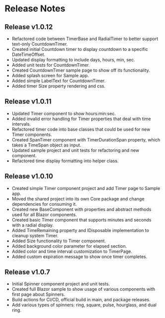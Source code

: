 # Release Notes

## Release v1.0.12
* Refactored code between TimerBase and RadialTimer to better support text-only CountdownTimer.
* Created initial Countdown timer to display countdown to a specific DateTimeOffset.
* Updated display formatting to include days, hours, min, sec.
* Added unit tests for CountdownTimer.
* Created CountdownTimer sample page to show off its functionality.
* Added splash screen for Sample app.
* Added simple LabelText for CountdownTimer.
* Added timer Size property rendering and css.

## Release v1.0.11
* Updated Timer component to show hours:min:sec.
* Added invalid error handling for Timer properties that deal with time intervals.
* Refactored timer code into base classes that could be used for new Timer components.
* Created SpanTimer component with TimerDurationSpan property, which takes a TimeSpan object as input.
* Updated sample project and unit tests for refactoring and new component.
* Refactored time display formatting into helper class.

## Release v1.0.10
* Created simple Timer component project and add Timer page to Sample app.
* Moved the shared project into its own Core package and change dependencies for consuming it.
* Created new BaseComponent with properties and abstract methods used for all Blazor components.
* Created basic Timer component that supports minutes and seconds with a radial display.
* Added TimeRemaining property and IDisposable implementation to cleanup system Timer.
* Added Size functionality to Timer component.
* Added background color parameter for elapsed section.
* Added color and time interval customization to TimerPage.
* Added custom expiration message to show once timer completes.

## Release v1.0.7
* Initial Spinner component project and unit tests.
* Created full Blazor sample to show usage of various components with first page about Spinners.
* Build actions for CI/CD, official build in main, and package releases.
* Add various types of spinners: ring, square, pulse, hourglass, and dual ring.
